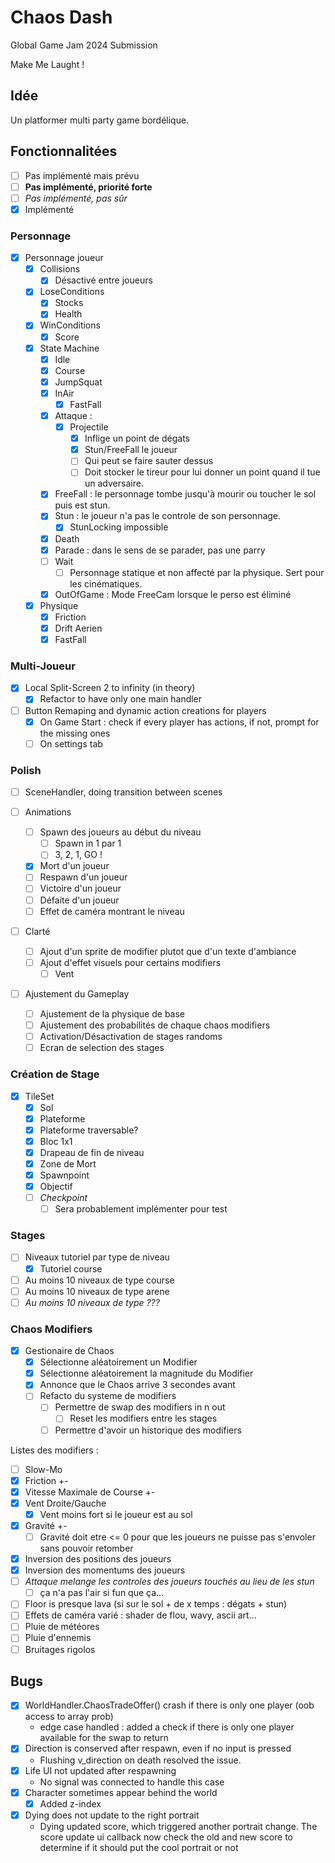 # Chaos Dash

Global Game Jam 2024 Submission

Make Me Laught !

## Idée

Un platformer multi party game bordélique.

## Fonctionnalitées

- [ ] Pas implémenté mais prévu
- [ ] **Pas implémenté, priorité forte**
- [ ] *Pas implémenté, pas sûr*
- [X] Implémenté

### Personnage

- [X] Personnage joueur
  - [X] Collisions
    - [X] Désactivé entre joueurs
  - [X] LoseConditions
    - [X] Stocks
    - [X] Health
  - [X] WinConditions
    - [X] Score
  - [X] State Machine
    - [X] Idle
    - [X] Course
    - [X] JumpSquat
    - [X] InAir
      - [X] FastFall
    - [X] Attaque :
      - [X] Projectile
        - [X] Inflige un point de dégats
        - [X] Stun/FreeFall le joueur
        - [ ] Qui peut se faire sauter dessus
        - [ ] Doit stocker le tireur pour lui donner un point quand il tue un adversaire.
    - [X] FreeFall : le personnage tombe jusqu'à mourir ou toucher le sol puis est stun.
    - [X] Stun : le joueur n'a pas le controle de son personnage.
      - [X] StunLocking impossible
    - [X] Death
    - [X] Parade : dans le sens de se parader, pas une parry
    - [ ] Wait
      - [ ] Personnage statique et non affecté par la physique. Sert pour les cinématiques.
    - [X] OutOfGame : Mode FreeCam lorsque le perso est éliminé
  - [X] Physique
    - [X] Friction
    - [X] Drift Aerien
    - [X] FastFall

### Multi-Joueur

- [X] Local Split-Screen 2 to infinity (in theory)
  - [X] Refactor to have only one main handler
- [ ] Button Remaping and dynamic action creations for players
  - [X] On Game Start : check if every player has actions, if not, prompt for the missing ones
  - [ ] On settings tab

### Polish

- [ ] SceneHandler, doing transition between scenes

- [ ] Animations
  - [ ] Spawn des joueurs au début du niveau
    - [ ] Spawn in 1 par 1
    - [ ] 3, 2, 1, GO !
  - [X] Mort d'un joueur
  - [ ] Respawn d'un joueur
  - [ ] Victoire d'un joueur
  - [ ] Défaite d'un joueur
  - [ ] Effet de caméra montrant le niveau
- [ ] Clarté
  - [ ] Ajout d'un sprite de modifier plutot que d'un texte d'ambiance
  - [ ] Ajout d'effet visuels pour certains modifiers
    - [ ] Vent
- [ ] Ajustement du Gameplay
  - [ ] Ajustement de la physique de base
  - [ ] Ajustement des probabilités de chaque chaos modifiers
  - [ ] Activation/Désactivation de stages randoms
  - [ ] Ecran de selection des stages

### Création de Stage

- [X] TileSet
  - [X] Sol
  - [X] Plateforme
  - [X] Plateforme traversable?
  - [X] Bloc 1x1
  - [X] Drapeau de fin de niveau
  - [X] Zone de Mort
  - [X] Spawnpoint
  - [X] Objectif
  - [ ] *Checkpoint*
    - [ ] Sera probablement implémenter pour test

### Stages

- [ ] Niveaux tutoriel par type de niveau
  - [X] Tutoriel course
- [ ] Au moins 10 niveaux de type course
- [ ] Au moins 10 niveaux de type arene
- [ ] *Au moins 10 niveaux de type ???*

### Chaos Modifiers

- [X] Gestionaire de Chaos
  - [X] Sélectionne aléatoirement un Modifier
  - [X] Sélectionne aléatoirement la magnitude du Modifier
  - [X] Annonce que le Chaos arrive 3 secondes avant
  - [ ] Refacto du systeme de modifiers
    - [ ] Permettre de swap des modifiers in n out
      - [ ] Reset les modifiers entre les stages
    - [ ] Permettre d'avoir un historique des modifiers

Listes des modifiers :

- [ ] Slow-Mo
- [X] Friction +-
- [X] Vitesse Maximale de Course +-
- [X] Vent Droite/Gauche
  - [X] Vent moins fort si le joueur est au sol
- [X] Gravité +-
  - [ ] Gravité doit etre <= 0 pour que les joueurs ne puisse pas s'envoler sans pouvoir retomber
- [X] Inversion des positions des joueurs
- [X] Inversion des momentums des joueurs
- [ ] *Attaque melange les controles des joueurs touchés au lieu de les stun*
  - [ ] ça n'a pas l'air si fun que ça...
- [ ] Floor is presque lava (si sur le sol + de x temps : dégats + stun)
- [ ] Effets de caméra varié : shader de flou, wavy, ascii art...
- [ ] Pluie de météores
- [ ] Pluie d'ennemis
- [ ] Bruitages rigolos

## Bugs

- [X] WorldHandler.ChaosTradeOffer() crash if there is only one player (oob access to array prob)
  - edge case handled : added a check if there is only one player available for the swap to return
- [X] Direction is conserved after respawn, even if no input is pressed
  - Flushing v_direction on death resolved the issue.
- [X] Life UI not updated after respawning
  - No signal was connected to handle this case
- [X] Character sometimes appear behind the world
  - [X] Added z-index
- [X] Dying does not update to the right portrait
  - Dying updated score, which triggered another portrait change. The score update ui callback now check the old and new score to determine if it should put the cool portrait or not
